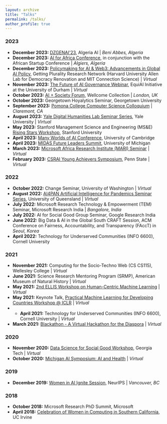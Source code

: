 ```yaml
---
layout: archive
title: "Talks"
permalink: /talks/
author_profile: true
---
```


### 2023 
* **December 2023:** [DZGENAI'23](https://dzgenai.com/), Algeria AI | _Beni Abbes, Algeria_
* **December 2023:** [AI for Africa Conference](https://www.aiforafrica.org/aifa23), in conjunction with the African Startup Conference | _Algiers, Algeria_
* **December 2023:** [Policymaking for AI & Web3: Advancements in Global AI Policy](https://gettingplurality.org/ai-regulator-workshop-series/), Getting Plurality Research Network (Harvard University Allen Lab for Democracy Renovation and MIT Connection Science) | _Virtual_
* **November 2023:** [The Future of AI Governance Webinar](https://www.eventbrite.co.uk/e/the-future-of-ai-governance-tickets-756217977327), EquiAI Initiative at the University of Durham | _Virtual_
* **October 2023:** [AI + Society Forum](https://www.aisocietyforum.net/programme), Wellcome Collection | _London, UK_
* **October 2023:** Georgetown Hoyalytics Seminar, Georgetown University
* **September 2023:** [Pomona College Computer Science Colloquium](https://www.pomona.edu/academics/departments/computer-science/colloquium)  | _Claremont, CA_
* **August 2023:** [Yale Digital Humanities Lab Seminar Series](https://library.yale.edu/event/ai-explainability-global-south-0), Yale University | _Virtual_
* **May 2023:** Stanford Management Science and Engineering (MS&E) [Rising Stars Workshop](https://msandedei.stanford.edu/events/rising-stars), Stanford University
* **April 2023:** [Many Worlds of AI Conference](https://www.desirableai.com/many-worlds), University of Cambridge 
* **April 2023:** [MIDAS Future Leaders Summit](https://midas.umich.edu/future-leaders-summit-2023/#attendees), University of Michigan 
* **March 2023:** [Microsoft Africa Research Institute (MARI) Seminar](https://www.microsoft.com/en-us/research/group/microsoft-africa-research-institute-mari/seminars/) | _Virtual_
* **February 2023:** [CSRAI Young Achievers Symposium](https://csrai.psu.edu/news-events/events/chinasa-okolo), Penn State | _Virtual_

### 2022
* **October 2022:** Change Seminar, University of Washington | _Virtual_
* **August 2022:** [AI4PAN Artificial Intelligence for Pandemics Seminar Series](https://smp.uq.edu.au/event/session/12597), University of Queensland | _Virtual_
* **July 2022:** Microsoft Research Technology & Empowerment (TEM) Seminar, Microsoft Research India | _Bangalore, India_
* **July 2022:** AI for Social Good Group Seminar, Google Research India
* **June 2022:** Big Data & AI in the Global South CRAFT Session, ACM Conference on Fairness, Accountability, and Transparency (FAccT) in _Seoul, Korea_
* **April 2022:** Technology for Underserved Communities (INFO 6600), Cornell University

### 2021
* **November 2021:** Computing for the Socio-Techno Web (CS CS115), Wellesley College | _Virtual_
* **June 2021:** Science Research Mentoring Program (SRMP), American Museum of Natural History | _Virtual_
* **May 2021:** [2nd ELLIS Workshop on Human-Centric Machine Learning](https://sites.google.com/view/hcml2021?pli=1) | _Virtual_
* **May 2021:** Keynote Talk, [Practical Machine Learning for Developing Countries Workshop @ ICLR](https://pml4dc.github.io/iclr2021/) | _Virtual_
* * **April 2021:** Technology for Underserved Communities (INFO 6600), Cornell University | _Virtual_
* **March 2021:** [Blackathon - A Virtual Hackathon for the Diaspora](https://www.youtube.com/watch?v=AeOrebln568) | _Virtual_

### 2020
* **November 2020:** [Data Science for Social Good Workshop](https://ds4sg.gatech.edu/speakers/), Georgia Tech | _Virtual_ 
* **October 2020:** [Michigan AI Symposium: AI and Health](https://ai.engin.umich.edu/events/2020-ai-symposium/) | _Virtual_

### 2019
* **December 2019:** [Women in AI Ignite Session](https://womeninaiigniteatneurips.splashthat.com/), NeurIPS | _Vancouver, BC_

### 2018
* **October 2018:** Microsoft Research PhD Summit, Microsoft
* **April 2018:** [Celebration of Women in Computing in Southern California](https://cwicsocal18.ics.uci.edu), UC Irvine

